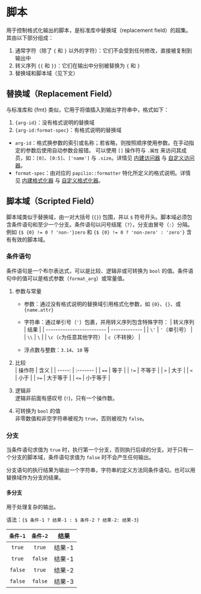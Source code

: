 # 脚本
用于控制格式化输出的脚本，是标准库中替换域（replacement field）的超集。其由以下部分组成：
1. 通常字符（除了 `{` 和 `}` 以外的字符）：它们不会受到任何修改，直接被复制到输出中
2. 转义序列 `{{` 和 `}}`：它们在输出中分别被替换为 `{` 和 `}`
3. 替换域和脚本域（见下文）

## 替换域（Replacement Field）
与标准库和 {fmt} 类似，它用于将值插入到输出字符串中，格式如下：
1. `{arg-id}`：没有格式说明的替换域
2. `{arg-id:format-spec}`：有格式说明的替换域

- `arg-id`：格式换参数的索引或名称；若省略，则按照顺序使用参数。在手动指定的参数后使用自动参数会报错。
  可以使用 `[]` 操作符与 `.属性` 来访问其成员，如：`[0]`、`[0:5]`、`['name']` 与 `.size`。详情见 [内建访问器](./builtin_accessor.md) 与 [自定义访问器](./accessor.md)。
- `format-spec`：由对应的 `papilio::formatter` 特化所定义的格式说明。详情见 [内建格式化器](./builtin_formatter.md) 与 [自定义格式化器](./formatter.md)。

## 脚本域（Scripted Field）
脚本域类似于替换域，由一对大括号 (`{}`) 包围，并以 `$` 符号开头。脚本域必须包含条件语句和至少一个分支。条件语句以问号结尾（`?`），分支由冒号（`:`）分隔。
例如 `{$ {0} != 0 ? 'non-'}zero` 和 `{$ {0} != 0 ? 'non-zero' : 'zero'}` 含有有效的脚本域。

### 条件语句
条件语句是一个布尔表达式，可以是比较、逻辑非或可转换为 `bool` 的值。条件语句中的值可以是格式参数（`format_arg`）或常量值。

1. 参数与常量  
   - 参数：通过没有格式说明的替换域引用格式化参数，如 `{0}`、`{}`、或 `{name.attr}`
   - 字符串：通过单引号（`'`）包裹，并用转义序列包含特殊字符：
     | 转义序列                  | 结果          |
     | ------------------------- | ------------- |
     | `\'`                      | `'`（单引号） |
     | `\\`                      | `\`           |
     | `\c`（`c`为任意其他字符） | `c`（不转换） |

   - 浮点数与整数：`3.14`、`10` 等

2. 比较  
    | 操作符 | 含义     |
    | -----: | :------- |
    |   `==` | 等于     |
    |   `!=` | 不等于   |
    |    `>` | 大于     |
    |    `<` | 小于     |
    |   `>=` | 大于等于 |
    |   `<=` | 小于等于 |

3. 逻辑非  
   逻辑非前面有感叹号 (`!`)，只有一个操作数。

4. 可转换为 `bool` 的值  
   非零数值和非空字符串被视为 `true`，否则被视为 `false`。

### 分支
当条件语句求值为 `true` 时，执行第一个分支，否则执行后续的分支。对于只有一个分支的脚本域，条件语句求值为 `false` 时不会产生任何输出。

分支语句的执行结果为输出一个字符串，字符串的定义方法同条件语句。也可以用替换域作为分支的结果。

#### 多分支
用于处理复杂的输出。

语法：`{$ 条件-1 ? 结果-1 : $ 条件-2 ? 结果-2: 结果-3}`

| `条件-1` | `条件-2` |  结果  |
| :------: | :------: | :----: |
|  `true`  |  `true`  | 结果-1 |
|  `true`  | `false`  | 结果-1 |
| `false`  |  `true`  | 结果-2 |
| `false`  | `false`  | 结果-3 |
